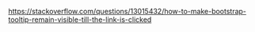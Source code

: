 https://stackoverflow.com/questions/13015432/how-to-make-bootstrap-tooltip-remain-visible-till-the-link-is-clicked
